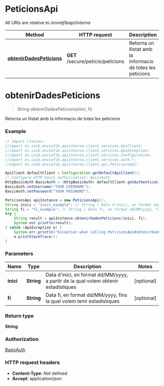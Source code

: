 # PeticionsApi

All URIs are relative to */enviafibapi/interna*

Method | HTTP request | Description
------------- | ------------- | -------------
[**obtenirDadesPeticions**](PeticionsApi.md#obtenirDadesPeticions) | **GET** /secure/peticio/peticions | Retorna un llistat amb la informacio de totes les peticions

<a name="obtenirDadesPeticions"></a>
# **obtenirDadesPeticions**
> String obtenirDadesPeticions(inici, fi)

Retorna un llistat amb la informacio de totes les peticions

### Example
```java
// Import classes:
//import es.caib.enviafib.apiinterna.client.services.ApiClient;
//import es.caib.enviafib.apiinterna.client.services.ApiException;
//import es.caib.enviafib.apiinterna.client.services.Configuration;
//import es.caib.enviafib.apiinterna.client.services.auth.*;
//import es.caib.enviafib.apiinterna.client.api.PeticionsApi;

ApiClient defaultClient = Configuration.getDefaultApiClient();
// Configure HTTP basic authorization: BasicAuth
HttpBasicAuth BasicAuth = (HttpBasicAuth) defaultClient.getAuthentication("BasicAuth");
BasicAuth.setUsername("YOUR USERNAME");
BasicAuth.setPassword("YOUR PASSWORD");

PeticionsApi apiInstance = new PeticionsApi();
String inici = "inici_example"; // String | Data d'inici, en format dd/MM/yyyy, a partir de la qual volem obtenir estadistiques
String fi = "fi_example"; // String | Data fi, en format dd/MM/yyyy, fins la qual volem tenir estadistiques
try {
    String result = apiInstance.obtenirDadesPeticions(inici, fi);
    System.out.println(result);
} catch (ApiException e) {
    System.err.println("Exception when calling PeticionsApi#obtenirDadesPeticions");
    e.printStackTrace();
}
```

### Parameters

Name | Type | Description  | Notes
------------- | ------------- | ------------- | -------------
 **inici** | **String**| Data d&#x27;inici, en format dd/MM/yyyy, a partir de la qual volem obtenir estadistiques | [optional]
 **fi** | **String**| Data fi, en format dd/MM/yyyy, fins la qual volem tenir estadistiques | [optional]

### Return type

**String**

### Authorization

[BasicAuth](../README.md#BasicAuth)

### HTTP request headers

 - **Content-Type**: Not defined
 - **Accept**: application/json

